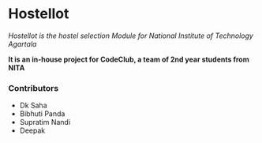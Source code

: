 
# Hostellot
<i>Hostellot is the hostel selection Module for National Institute of Technology Agartala</i>


<b>It is an in-house project for CodeClub, a team of 2nd year students from NITA</b>

<h3>Contributors</h3>
<ul>
<li>Dk Saha</li>
<li>Bibhuti Panda</li>
<li>Supratim Nandi</li>
<li>Deepak</li>
</ul>
